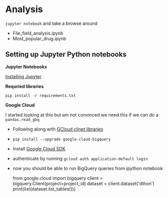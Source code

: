 # Analysis

`jupyter notebook` and take a browse around

  * File_field_analysis.ipynb
  * Most_popular_drug.ipynb

## Setting up Jupyter Python notebooks

**Jupyter Notebooks**

  [Installing Jupyter](http://jupyter.org/install.html)

**Requried libraries**

  `pip install -r requirements.txt`

**Google Cloud**

I started looking at this but am not convinced we need this if we can do a `pandas.read_gbq`

  * Following along with [GCloud clinet
    libraries](https://cloud.google.com/bigquery/docs/reference/libraries#client-libraries-install-python)
  * `pip install --upgrade google-cloud-bigquery`
  * Install [Google Cloud SDK](https://cloud.google.com/sdk/docs)
  * authenticate by running `gcloud auth application-default login`
  * now you should be able to run BigQuery queries from ipython notebook

      from google.cloud import bigquery
      client = bigquery.Client(project=project_id)
      dataset = client.dataset('dthon')
      print(list(dataset.list_tables()))

